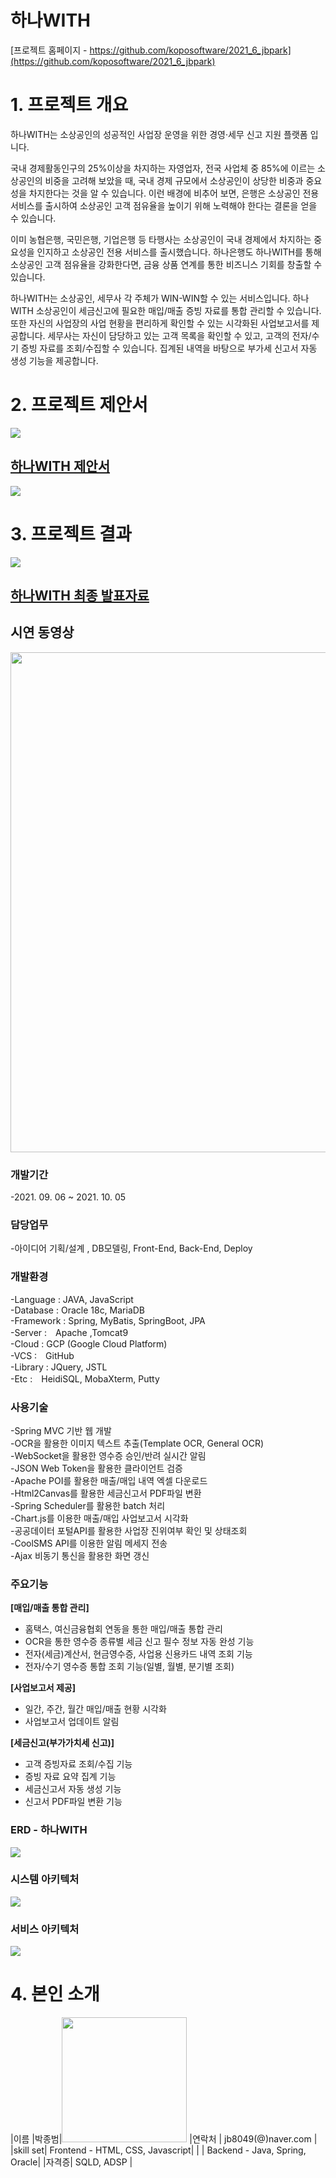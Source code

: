 # 하나WITH

[프로젝트 홈페이지 - https://github.com/koposoftware/2021_6_jbpark](https://github.com/koposoftware/2021_6_jbpark)

# 1. 프로젝트 개요

하나WITH는 소상공인의 성공적인 사업장 운영을 위한 경영·세무 신고 지원 플랫폼 입니다.

국내 경제활동인구의 25%이상을 차지하는 자영업자, 전국 사업체 중 85%에 이르는 소상공인의 비중을 고려해 보았을 때, 국내 경제 규모에서 소상공인이 상당한 비중과 중요성을 차지한다는 것을 알 수 있습니다. 이런 배경에 비추어 보면, 은행은 소상공인 전용 서비스를 출시하여 소상공인 고객 점유율을 높이기 위해 노력해야 한다는 결론을 얻을 수 있습니다.

이미 농협은행, 국민은행, 기업은행 등 타행사는 소상공인이 국내 경제에서 차지하는 중요성을 인지하고 소상공인 전용 서비스를 출시했습니다. 하나은행도 하나WITH를 통해 소상공인 고객 점유율을 강화한다면, 금융 상품 연계를 통한 비즈니스 기회를 창출할 수 있습니다.

하나WITH는 소상공인, 세무사 각 주체가 WIN-WIN할 수 있는 서비스입니다. 하나WITH 소상공인이 세금신고에 필요한 매입/매출 증빙 자료를 통합 관리할 수 있습니다. 또한 자신의 사업장의 사업 현황을 편리하게 확인할 수 있는 시각화된 사업보고서를 제공합니다. 세무사는 자신이 담당하고 있는 고객 목록을 확인할 수 있고, 고객의 전자/수기 증빙 자료를 조회/수집할 수 있습니다. 집계된 내역을 바탕으로 부가세 신고서 자동 생성 기능을 제공합니다.





# 2. 프로젝트 제안서
<img src="logo.png"/><br>
## [**하나WITH 제안서**](/하나WITH_제안서.pptx)<br>
<img src="proposal2.JPG"/><br>

# 3. 프로젝트 결과
   <img src="logo.png"/><br>
## [**하나WITH 최종 발표자료**](/하나WITH_최종발표자료_20211005.pdf)<br>




## 시연 동영상 
   <a target="_blank" rel="noopener noreferrer" href="https://www.youtube.com/watch?v=n-vYRwkgDJQ&t=12s">
      <img src="index.png" style="width:800px;">
   </a><br>
   

### **개발기간**
-2021. 09. 06 ~ 2021. 10. 05<br>

### **담당업무**
-아이디어 기획/설계 , DB모델링, Front-End, Back-End, Deploy<br>

### **개발환경**<br>
-Language : JAVA, JavaScript<br>
-Database : Oracle 18c, MariaDB<br>
-Framework : Spring, MyBatis, SpringBoot, JPA<br>
-Server :　Apache ,Tomcat9<br>
-Cloud : GCP (Google Cloud Platform)<br>
-VCS :　GitHub<br>
-Library : JQuery, JSTL<br>
-Etc :　HeidiSQL, MobaXterm, Putty<br>

### **사용기술**
-Spring MVC 기반 웹 개발<br>
-OCR을 활용한 이미지 텍스트 추출(Template OCR, General OCR)<br>
-WebSocket을 활용한 영수증 승인/반려 실시간 알림<br>
-JSON Web Token을 활용한 클라이언트 검증<br>
-Apache POI를 활용한 매출/매입 내역 엑셀 다운로드<br>
-Html2Canvas를 활용한 세금신고서 PDF파일 변환<br>
-Spring Scheduler를 활용한 batch 처리<br>
-Chart.js를 이용한 매출/매입 사업보고서 시각화<br>
-공공데이터 포털API를 활용한 사업장 진위여부 확인 및 상태조회<br>
-CoolSMS API를 이용한 알림 메세지 전송<br>
-Ajax 비동기 통신을 활용한 화면 갱신<br>

### **주요기능**

**[매입/매출 통합 관리]**<br>
- 홈택스, 여신금융협회 연동을 통한 매입/매출 통합 관리<br>
- OCR을 통한 영수증 종류별 세금 신고 필수 정보 자동 완성 기능<br>
- 전자(세금)계산서, 현금영수증, 사업용 신용카드 내역 조회 기능<br>
- 전자/수기 영수증 통합 조회 기능(일별, 월별, 분기별 조회)<br>

**[사업보고서 제공]**<br>
- 일간, 주간, 월간 매입/매출 현황 시각화<br>
- 사업보고서 업데이트 알림<br>

**[세금신고(부가가치세 신고)]**<br>
- 고객 증빙자료 조회/수집 기능<br>
- 증빙 자료 요약 집계 기능<br>
- 세금신고서 자동 생성 기능<br>
- 신고서 PDF파일 변환 기능<br>


### **ERD - 하나WITH**
 <img src="ERD_HanaWITH.JPG"/><br>



### **시스템 아키텍처**
<img src="system.png"/><br>



### **서비스 아키텍처**
<img src="service.png"/><br>

# 4. 본인 소개

|이름 |박종범|<img src="picture.jpg" width="200" height="200">
|연락처 | jb8049(@)naver.com |
|skill set| Frontend - HTML, CSS, Javascript|
| | Backend - Java, Spring, Oracle|
|자격증| SQLD, ADSP |
